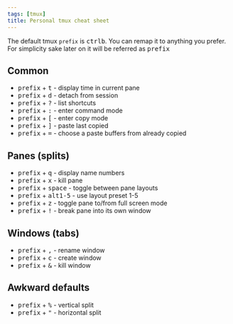 ```yaml
---
tags: [tmux]
title: Personal tmux cheat sheet
---
```


The default tmux `prefix` is <kbd>ctrl</kbd><kbd>b</kbd>. You can remap it to anything you prefer. For simplicity sake later on it will be referred as <kbd>prefix</kbd>

## Common

- <kbd>prefix</kbd> + <kbd>t</kbd> - display time in current pane
- <kbd>prefix</kbd> + <kbd>d</kbd> - detach from session
- <kbd>prefix</kbd> + <kbd>?</kbd> - list shortcuts
- <kbd>prefix</kbd> + <kbd>:</kbd> - enter command mode
- <kbd>prefix</kbd> + <kbd>[</kbd> - enter copy mode
- <kbd>prefix</kbd> + <kbd>]</kbd> - paste last copied
- <kbd>prefix</kbd> + <kbd>=</kbd> - choose a paste buffers from already copied

## Panes (splits)

- <kbd>prefix</kbd> + <kbd>q</kbd> - display name numbers
- <kbd>prefix</kbd> + <kbd>x</kbd> - kill pane
- <kbd>prefix</kbd> + <kbd>space</kbd> - toggle between pane layouts
- <kbd>prefix</kbd> + <kbd>alt</kbd><kbd>1-5</kbd> - use layout preset 1-5
- <kbd>prefix</kbd> + <kbd>z</kbd> - toggle pane to/from full screen mode
- <kbd>prefix</kbd> + <kbd>!</kbd> - break pane into its own window

## Windows (tabs)

- <kbd>prefix</kbd> + <kbd>,</kbd> - rename window
- <kbd>prefix</kbd> + <kbd>c</kbd> - create window
- <kbd>prefix</kbd> + <kbd>&</kbd> - kill window

## Awkward defaults

- <kbd>prefix</kbd> + <kbd>%</kbd> - vertical split
- <kbd>prefix</kbd> + <kbd>"</kbd> - horizontal split
